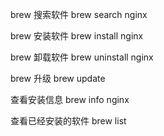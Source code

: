 brew 搜索软件
brew search nginx

brew 安装软件
brew install nginx

brew 卸载软件
brew uninstall nginx

brew 升级
brew update

查看安装信息
brew info nginx

查看已经安装的软件
brew list
